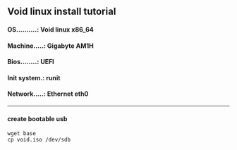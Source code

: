## Void linux install tutorial

#### OS..........: Void linux x86_64
#### Machine.....: Gigabyte AM1H
#### Bios........: UEFI
#### Init system.: runit
#### Network.....: Ethernet eth0
---

#### create bootable usb

    wget base
    cp void.iso /dev/sdb


